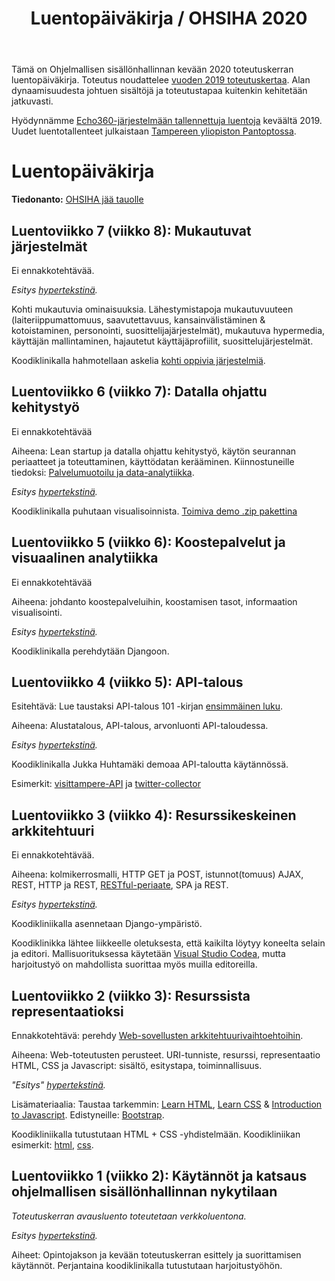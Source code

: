 ﻿---
layout: default
title: Luentopäiväkirja / OHSIHA 2020
year: 2020
---

Tämä on Ohjelmallisen sisällönhallinnan kevään 2020 toteutuskerran luentopäiväkirja.
Toteutus noudattelee [vuoden 2019 toteutuskertaa](https://ohsiha.github.io/2019/luentopaivakirja).
Alan dynaamisuudesta johtuen sisältöjä ja toteutustapaa kuitenkin kehitetään jatkuvasti.

Hyödynnämme [Echo360-järjestelmään tallennettuja luentoja](https://echo360.org.uk/section/89ccd5ff-39ab-417f-a411-77591e21f565/public) keväältä 2019.
Uudet luentotallenteet julkaistaan [Tampereen yliopiston Pantoptossa](https://panopto.tuni.fi/Panopto/Pages/Sessions/List.aspx#folderID=%222802c7d2-c9a2-4047-8f29-ab5d00fe450c%22).

# Luentopäiväkirja

**Tiedonanto:** [OHSIHA jää tauolle](https://ohsiha.github.io/2020/02/18/2020-02-18-muutoksia-opintojaksoissa.html)

<!--
<div id="accordion">
  <h3>Tulossa</h3>
  <! -- Oh yes, using Markdown inside HTML in Github-based Jekyll! - ->
  <div markdown="1">
  * Luentoviikko 7 (viikko 8): Mukautuvat järjestelmät - kohti JODAa
  * Luentoviikko 6 (viikko 7): Datalla ohjattu kehitystyö
  * Luentoviikko 5 (viikko 6): Koostepalvelut ja visuaalinen analytiikka
  * Luentoviikko 4 (viikko 5): API-talous
  * Luentoviikko 3 (viikko 4): Resurssikeskeinen arkkitehtuuri
  * Luentoviikko 2 (viikko 3): Resurssista representaatioksi

  *Tarkempi suunnitelma tämän dokumentin kommenteissa*
  </div>
</div>
-->

<!-- Tulossa: (Päivittämättä)

Ohjelmallisen sisällönhallinnan kevään toteutuskerta on päättynyt.
[Johdanto datatieteeseen](http://jodatut.github.io/2018) jatkaa siitä mihin Ohjelmallinen sisällönhallinta jäi.
-->

## Luentoviikko 7 (viikko 8): Mukautuvat järjestelmät

Ei ennakkotehtävää.

*Esitys [hypertekstinä](https://ohsiha.github.io/2020/luento/K7/esitys.html).*

Kohti mukautuvia ominaisuuksia.
Lähestymistapoja mukautuvuuteen (laiteriippumattomuus,
saavutettavuus, kansainvälistäminen &amp; kotoistaminen, personointi, suosittelijajärjestelmät),
mukautuva hypermedia,
käyttäjän mallintaminen,
hajautetut käyttäjäprofiilit,
suosittelujärjestelmät.

Koodiklinikalla hahmotellaan askelia [kohti oppivia järjestelmiä](https://ohsiha.github.io/2020/02/21/oppivat-jarjestelmat.html).

## Luentoviikko 6 (viikko 7): Datalla ohjattu kehitystyö
Ei ennakkotehtävää

Aiheena: Lean startup ja datalla ohjattu kehitystyö, käytön seurannan periaatteet ja toteuttaminen, käyttödatan kerääminen. Kiinnostuneille tiedoksi: [Palvelumuotoilu ja data-analytiikka](https://docs.google.com/presentation/d/1d7jm1I1y9WZHYvbypQZKuRviL7GLnq1cqQt33jm0Ah8/edit?usp=sharing).

*Esitys [hypertekstinä](http://ohsiha.github.io/2020/luento/K6/esitys.html).*

Koodiklinikalla puhutaan visualisoinnista.
[Toimiva demo .zip pakettina](https://ohsiha.github.io/2020/koodikliniikka/Dashboard/dashboard.zip)

## Luentoviikko 5 (viikko 6): Koostepalvelut ja visuaalinen analytiikka

Ei ennakkotehtävää

Aiheena: johdanto koostepalveluihin, koostamisen tasot, informaation visualisointi.

*Esitys [hypertekstinä](http://ohsiha.github.io/2020/luento/K5/esitys.html).*

Koodiklinikalla perehdytään Djangoon.

## Luentoviikko 4 (viikko 5): API-talous

Esitehtävä: Lue taustaksi API-talous 101 -kirjan [ensimmäinen luku](https://www.apitalous101.fi/luku-varoitus).

Aiheena: Alustatalous, API-talous, arvonluonti API-taloudessa.

*Esitys [hypertekstinä](http://ohsiha.github.io/2020/luento/K4/esitys.html).*

Koodiklinikalla Jukka Huhtamäki demoaa API-taloutta käytännössä.

Esimerkit:
[visittampere-API](https://github.com/ohsiha/2019-01-visittampere-API) ja
[twitter-collector](https://github.com/ohsiha/2019-01-twitter-collector)

## Luentoviikko 3 (viikko 4): Resurssikeskeinen arkkitehtuuri
Ei ennakkotehtävää.

Aiheena: kolmikerrosmalli,
HTTP GET ja POST,
istunnot(tomuus) AJAX,
REST, HTTP ja REST,
[RESTful-periaate](http://www.vinaysahni.com/best-practices-for-a-pragmatic-restful-api), SPA ja REST.

*Esitys [hypertekstinä](http://ohsiha.github.io/2020/luento/K3/esitys.html).*

Koodikliniikalla asennetaan Django-ympäristö.
<!-- Kannattaa ottaa oma kone mukaan.-->
Koodiklinikka lähtee liikkeelle oletuksesta, että kaikilta löytyy koneelta selain ja editori. Mallisuorituksessa käytetään [Visual Studio Codea](https://code.visualstudio.com/), mutta harjoitustyö on mahdollista suorittaa myös muilla editoreilla.
<!-- Lisäksi Windows-käyttäjien kannattaa ladata [python](https://www.python.org/downloads/). Sen asentamisen käymme läpi koodikliniikalla.-->

## Luentoviikko 2 (viikko 3): Resurssista representaatioksi

Ennakkotehtävä: perehdy [Web-sovellusten arkkitehtuurivaihtoehtoihin](https://blog.octo.com/en/new-web-application-architectures-and-impacts-for-enterprises-1/).

Aiheena: Web-toteutusten perusteet.
URI-tunniste, resurssi, representaatio
HTML, CSS ja Javascript: sisältö, esitystapa, toiminnallisuus.

*"Esitys" [hypertekstinä](http://ohsiha.github.io/2020/luento/K2/esitys.html).*

Lisämateriaalia: Taustaa tarkemmin:
[Learn HTML](https://www.codecademy.com/learn/learn-html),
[Learn CSS](https://www.codecademy.com/learn/learn-css) &amp;
[Introduction to Javascript](https://www.codecademy.com/learn/javascript).
Edistyneille: [Bootstrap](http://getbootstrap.com/).

Koodikliniikalla tutustutaan HTML + CSS -yhdistelmään.
Koodikliniikan esimerkit:
[html](http://ohsiha.github.io/2020/koodikliniikka/html+css+js/index.html),
[css](http://ohsiha.github.io/2020/koodikliniikka/html+css+js/index.css).

## Luentoviikko 1 (viikko 2): Käytännöt ja katsaus ohjelmallisen sisällönhallinnan nykytilaan

*Toteutuskerran avausluento toteutetaan verkkoluentona.*

*Esitys [hypertekstinä](http://ohsiha.github.io/2020/luento/K1/esitys.html).*

Aiheet: Opintojakson ja kevään toteutuskerran esittely ja suorittamisen käytännöt.
Perjantaina koodiklinikalla tutustutaan harjoitustyöhön.

<!-- Huom! Aloitamme perjantaina klo 9.00.-->
<!-- [ohjelmallisen sisällönhallinnan tila vuonna 2018](http://ohsiha.github.io/2018/01/10/ohsiha-vuonna-2018). -->
